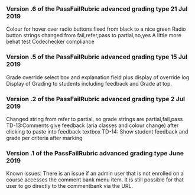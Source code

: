 ### Version .6 of the PassFailRubric advanced grading type 21 Jul 2019
Colour for hover over radio buttons fixed from black to a nice green
Radio button strings changed from fail,refer,pass to partial,no,yes
A little more behat test
Codechecker compliance

### Version .5 of the PassFailRubric advanced grading type 15 Jul 2019
Grade override select box and explanation field plus display of override log
Display of Grading to students including feedback and Grade at top.

### Version .2 of the PassFailRubric advanced grading type 2 Jul 2019
Changed string from refer to partial, so grade strings are partial,fail,pass
TD-13:Comments give feedback (aria classes and colour change) after clicking to paste into feedback textbox
TD-14: Show student feedback and grade per criteria after marking
### Version .1 of the PassFailRubric advanced grading type June 2019
Known issues: There is an issue if an admin user that is not enrolled on a course
accesses the comment bank menu item. It is still possible for that user to 
go directly to the commentbank via the URL.
